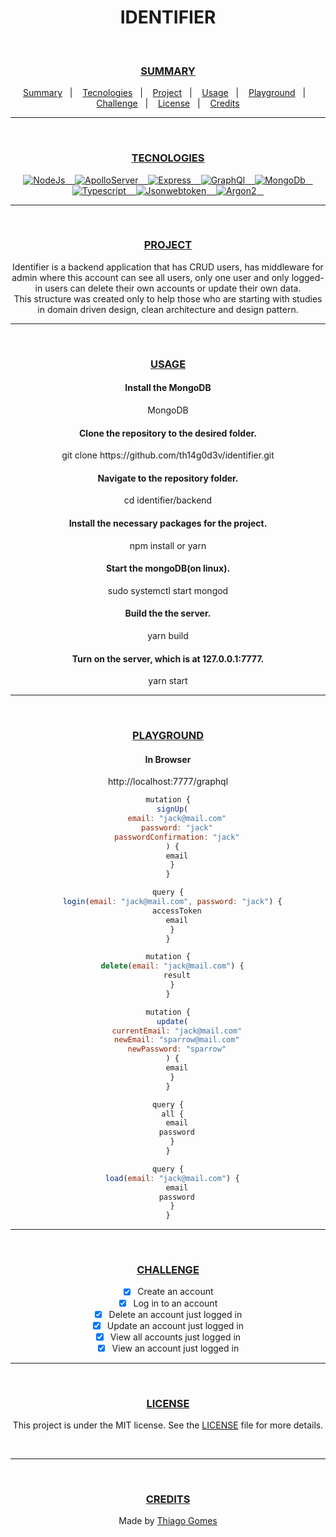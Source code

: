 <!--
PROJECT IDENTIFIER

Conceito
    Identifier é uma aplicação fullstack frontend, backend e mobile que possui CRUD para usuários e alguns dados de plantas, possui uma inteligência artificial pre-treinada para identificar plantas por meio de fotos que ativa um chatbot interativo com informações sobre a planta pesquisada.

Uso
    Clientes front e mobile se cadastram e executam login, fazem atualização da conta ou sua exclusão.
    Clientes cadastrados podem executar consultas a respeito das plantas cadastradas.
    Backend recebe requisições de CRUD de usuários e devolve aos clientes.
    Backend recebe requisições de consultas de plantas e devolve aos clientes.
    Backend ao receber imagens executa a inteligência artificial que ao identificar a planta passa informações para o chatbot que passa um roll de informações a respeito da planta.

Tecnoçogias
    A aplicação segue principios do DDD, Arquitetura Limpa e Padrões de Projeto.
    Algumas tecnologias do projeto são:
        Node,
        Argon2,
        Typescript,
        MongoDB: Executará e guardará apenas informações de CRUD do usuário.
        PostgreSQL: Executará e guardará apenas informações de plantas.
        Watson Assistent Chatbot: Informará os clientes com uma lista de informações sobre as plantas pesquisadas.
        TensorFlow: Analisará as fotos e comunicará o chatbot a planta pesquisada.



IDENTIFIER IMPLEMENTATIONS

Backend

Number      Feature         JOBS
1           Login           deverá enviar o token para o navegador
2           All/Load        deverá retorna id, email, password, accessToken.
3           Middleware      implementar para usuários admin e users.
4           LoadAccount     verificar existe necessidade dessa feature do jeito que está ou se pode usar os recursos do login.
5           Singleton       na infra layer com PostgreSQL
6           Postgres        popular o db com informações sobre as plantas.
7           All/Load        deverá retorna todas as informações das plantas do db postgres.
8           Tests           cobertura completa da aplicação.
9           Express         torna-se uma API REST.

Frontend
Number      Feature         JOBS
1           AI              implementar AI pre-treinada para recochecer plantas e retornar ao chatbot a planta identificada.
2           Chatbot         implementar o recebimento da planta informada pela AI e retorna todas as informações ao usuário.



INFORMATIONS ABOUT IDENTIFIER

In package.json:
"_moduleAliases": {
    "@": "src"      // Funciona para typescript
    "@": "dist"     // Funciona para javascript
}

Como o jwt funciona
const jwtSign = jwt.sign({ foo: 'bar' }, 'fff', { expiresIn: '1h' })
console.log(jwtSign)

const jwtVerify = jwt.verify(jwtSign, 'fff')
console.log('jwtVerify: ', jwtVerify)

// função segura
const jwtDecoded = jwt.verify(jwtSign, 'fff');
console.log('jwtDecoded: ', jwtDecoded)

// função insegura, pois, não verifica o signature do token
const jwtDecode = jwt.decode(jwtSign, { complete: true })
console.log('jwtDecode.header: ', jwtDecode.header)
console.log('jwtDecode.payload: ', jwtDecode.payload)
console.log('jwtDecode.signature: ', jwtDecode.signature) -->

<h1 align="center" color="red">IDENTIFIER</h1><br/>

<div align="center">
  <h3><a id="user-content--summary" class="anchor" aria-hidden="true" href="#-summary">SUMMARY</a></h3>
  <a href="#-Summary">Summary</a>&nbsp;&nbsp;&nbsp;|&nbsp;&nbsp;&nbsp;
  <a href="#-Tecnologies">Tecnologies</a>&nbsp;&nbsp;&nbsp;|&nbsp;&nbsp;&nbsp;
  <a href="#-Project">Project</a>&nbsp;&nbsp;&nbsp;|&nbsp;&nbsp;&nbsp;
  <a href="#-Usage">Usage</a>&nbsp;&nbsp;&nbsp;|&nbsp;&nbsp;&nbsp;
  <a href="#-Playground">Playground</a>&nbsp;&nbsp;&nbsp;|&nbsp;&nbsp;&nbsp;
  <a href="#-Challenge">Challenge</a>&nbsp;&nbsp;&nbsp;|&nbsp;&nbsp;&nbsp;
  <a href="#-License">License</a>&nbsp;&nbsp;&nbsp;|&nbsp;&nbsp;&nbsp;
  <a href="#-Credits">Credits</a>
</div><hr/><br/>

<div align="center">
  <h3><a id="user-content--tecnologies" class="anchor" aria-hidden="true" href="#-tecnologies">TECNOLOGIES</a></h3>
  <a href="https://nodejs.org/en/" rel="nofollow">
    <img alt="NodeJs" src="https://img.shields.io/badge/Node-purple">&nbsp;&nbsp;&nbsp;
  </a>

  <a href="https://www.apollographql.com/docs/apollo-server/" rel="nofollow">
    <img alt="ApolloServer" src="https://img.shields.io/badge/ApolloServerExpress-purple">&nbsp;&nbsp;&nbsp;
  </a>
                                                                      
  <a href="https://expressjs.com/" rel="nofollow">
    <img alt="Express" src="https://img.shields.io/badge/Express-purple">&nbsp;&nbsp;&nbsp;
  </a>
                                                                      
  <a href="https://graphql.org/" rel="nofollow">
    <img alt="GraphQl" src="https://img.shields.io/badge/GraphQl-purple">&nbsp;&nbsp;&nbsp;
  </a>
                                                                      
  <a href="https://www.mongodb.com/3" rel="nofollow">
    <img alt="MongoDb" src="https://img.shields.io/badge/MongoDb-purple">&nbsp;&nbsp;&nbsp;
  </a>

  <a href="https://www.typescriptlang.org/" rel="nofollow">
    <img alt="Typescript" src="https://img.shields.io/badge/Typescript-purple">&nbsp;&nbsp;&nbsp;
  </a>

  <a href="https://jwt.io/" rel="nofollow">
    <img alt="Jsonwebtoken" src="https://img.shields.io/badge/jsonwebtoken-purple">&nbsp;&nbsp;&nbsp;
  </a>

  <a href="https://github.com/p-h-c/phc-winner-argon2" rel="nofollow">
    <img alt="Argon2" src="https://img.shields.io/badge/argon2-purple">&nbsp;&nbsp;&nbsp;
  </a>                                    
</div><hr/><br/>

<div align="center">
  <h3><a id="user-content--project" class="anchor" aria-hidden="true" href="#-project">PROJECT</a></h3>
  <span color="red">  Identifier is a backend application that has CRUD users, has middleware for admin where this account can see all users, only one user and only logged-in users can delete their own accounts or update their own data. </a> <span><br/>
  <span color="red">  This structure was created only to help those who are starting with studies in domain driven design, clean architecture and design pattern. </p>
</div><hr/><br/>

<div align="center">
  <h3><a id="user-content--usage" class="anchor" aria-hidden="true" href="#-usage">USAGE</a></h3>

  <h4>Install the MongoDB</h4>
  <p>MongoDB</p>

  <h4> Clone the repository to the desired folder. </h4>
  <p> git clone https://github.com/th14g0d3v/identifier.git </p>
  <h4> Navigate to the repository folder. </h4>
  <p> cd identifier/backend </p>

  <h4> Install the necessary packages for the project. </h4>
  <p> npm install or yarn </p>

  <h4> Start the mongoDB(on linux). </h4>
  <p>  sudo systemctl start mongod </p>

  <h4> Build the the server. </h4>
  <p>  yarn build </p>

  <h4> Turn on the server, which is at 127.0.0.1:7777. </h4>
  <p> yarn start </p>
</div><hr/><br/>

<div align="center">
  <h3><a id="user-content--playground" class="anchor" aria-hidden="true" href="#-playground">PLAYGROUND</a></h3>

  <h4> In Browser </h4>
  <p>http://localhost:7777/graphql</p>

```javascript
mutation {
  signUp(
    email: "jack@mail.com"
    password: "jack"
    passwordConfirmation: "jack"
  ) {
    email
  }
}

query {
  login(email: "jack@mail.com", password: "jack") {
    accessToken
    email
  }
}

mutation {
  delete(email: "jack@mail.com") {
    result
  }
}

mutation {
  update(
    currentEmail: "jack@mail.com"
    newEmail: "sparrow@mail.com"
    newPassword: "sparrow"
  ) {
    email
  }
}

query {
  all {
    email
    password
  }
}

query {
  load(email: "jack@mail.com") {
    email
    password
  }
}
```

</div><hr/><br/>

<div align="center">
  <h3><a id="user-content--challenge" class="anchor" aria-hidden="true" href="#-challenge">CHALLENGE</a></h3>

- [x] Create an account
- [x] Log in to an account
- [x] Delete an account just logged in
- [x] Update an account just logged in
- [x] View all accounts just logged in
- [x] View an account just logged in
</div><hr/><br/>

<div align="center">
  <h3><a id="user-content--license" class="anchor" aria-hidden="true" href="#-license">LICENSE</a></h3>
  <p>This project is under the MIT license. See the <a href="https://github.com/th14g0d3v/identifier/blob/main/LICENSE">LICENSE</a> file for more details.</p><br/>
</div><hr/><br/>

<div align="center">
  <h3><a id="user-content--credits" class="anchor" aria-hidden="true" href="#-credits">CREDITS</a></h3>
  <p>Made by <a href="https://github.com/th14g0d3v" rel="nofollow">Thiago Gomes</a></p>
</div>

